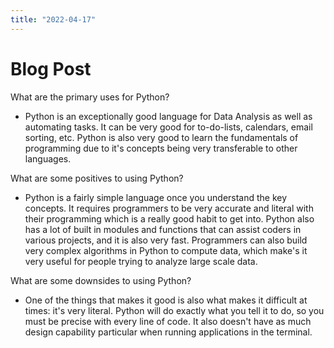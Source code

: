 ```yaml
---
title: "2022-04-17"
---
```


# Blog Post

What are the primary uses for Python?

- Python is an exceptionally good language for Data Analysis as well as automating tasks. It can be very good for to-do-lists, calendars, email sorting, etc. Python is also very good to learn the fundamentals of programming due to it's concepts being very transferable to other languages.

What are some positives to using Python?

- Python is a fairly simple language once you understand the key concepts. It requires programmers to be very accurate and literal with their programming which is a really good habit to get into. Python also has a lot of built in modules and functions that can assist coders in various projects, and it is also very fast. Programmers can also build very complex algorithms in Python to compute data, which make's it very useful for people trying to analyze large scale data.

What are some downsides to using Python?

- One of the things that makes it good is also what makes it difficult at times: it's very literal. Python will do exactly what you tell it to do, so you must be precise with every line of code. It also doesn't have as much design capability particular when running applications in the terminal.
